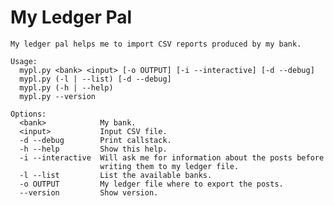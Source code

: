 # My Ledger Pal

    My ledger pal helps me to import CSV reports produced by my bank.
    
    Usage:
      mypl.py <bank> <input> [-o OUTPUT] [-i --interactive] [-d --debug]
      mypl.py (-l | --list) [-d --debug]
      mypl.py (-h | --help)
      mypl.py --version
    
    Options:
      <bank>            My bank.
      <input>           Input CSV file.
      -d --debug        Print callstack.
      -h --help         Show this help.
      -i --interactive  Will ask me for information about the posts before
                        writing them to my ledger file.
      -l --list         List the available banks.
      -o OUTPUT         My ledger file where to export the posts.
      --version         Show version.
